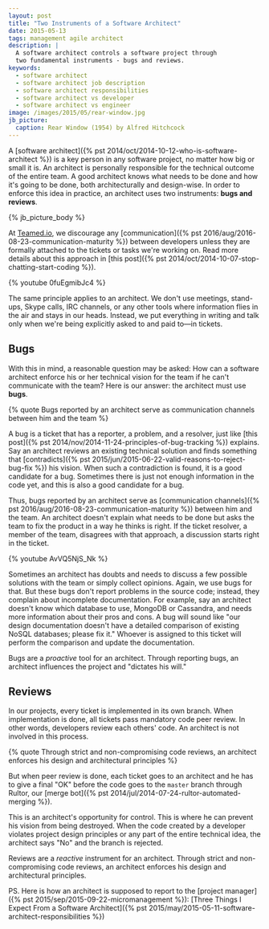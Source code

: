 ```yaml
---
layout: post
title: "Two Instruments of a Software Architect"
date: 2015-05-13
tags: management agile architect
description: |
  A software architect controls a software project through
  two fundamental instruments - bugs and reviews.
keywords:
  - software architect
  - software architect job description
  - software architect responsibilities
  - software architect vs developer
  - software architect vs engineer
image: /images/2015/05/rear-window.jpg
jb_picture:
  caption: Rear Window (1954) by Alfred Hitchcock
---
```


A [software architect]({% pst 2014/oct/2014-10-12-who-is-software-architect %})
is a key person in any software project, no matter how big or small it is.
An architect is personally responsible for the technical outcome of
the entire team. A good architect knows what needs to be done and how
it's going to be done, both architecturally and design-wise. In order to enforce
this idea in practice, an architect uses two instruments:
**bugs and reviews**.

<!--more-->

{% jb_picture_body %}

At [Teamed.io](http://www.teamed.io), we discourage any
[communication]({% pst 2016/aug/2016-08-23-communication-maturity %})
between developers unless they are formally attached to the tickets or tasks
we're working on. Read more details about this approach in
[this post]({% pst 2014/oct/2014-10-07-stop-chatting-start-coding %}).

{% youtube 0fuEgmibJc4 %}

The same principle applies to an architect. We don't use meetings,
stand-ups, Skype calls, IRC channels, or any other tools where information
flies in the air and stays in our heads. Instead, we put everything in writing and talk
only when we're being explicitly asked to and paid to&mdash;in tickets.

## Bugs

With this in mind, a reasonable question may be asked: How can
a software architect enforce his or her technical vision for the team
if he can't communicate with the team? Here is our answer:
the architect must use **bugs**.

{% quote Bugs reported by an architect serve as communication channels between him and the team %}

A bug is a ticket that has a reporter, a problem, and a resolver, just
like [this post]({% pst 2014/nov/2014-11-24-principles-of-bug-tracking %}) explains.
Say an architect reviews an existing technical solution and finds
something that
[contradicts]({% pst 2015/jun/2015-06-22-valid-reasons-to-reject-bug-fix %})
his vision. When such a contradiction
is found, it is a good candidate for a bug. Sometimes there is just
not enough information in the code yet, and this is also a good candidate
for a bug.

Thus, bugs reported by an architect serve as
[communication channels]({% pst 2016/aug/2016-08-23-communication-maturity %})
between him and the team. An architect doesn't explain what needs to be done
but asks the team to fix the product in a way he thinks is right.
If the ticket resolver, a member of the team, disagrees with that approach,
a discussion starts right in the ticket.

{% youtube AvVQ5NjS_Nk %}

Sometimes an architect has doubts and needs to discuss a few possible solutions
with the team or simply collect opinions. Again, we use bugs for that.
But these bugs don't report problems in the source code; instead, they
complain about incomplete documentation. For example, say an architect
doesn't know which database to use, MongoDB or Cassandra, and needs more
information about their pros and cons. A bug will sound like "our design documentation
doesn't have a detailed comparison of existing NoSQL databases; please fix it."
Whoever is assigned to this ticket will perform the comparison
and update the documentation.

Bugs are a _proactive_ tool for an architect. Through reporting bugs,
an architect influences the project and "dictates his will."

## Reviews

In our projects, every ticket is implemented in its own branch. When
implementation is done, all tickets pass mandatory code peer review. In other
words, developers review each others' code. An architect is not involved
in this process.

{% quote Through strict and non-compromising code reviews, an architect enforces his design and architectural principles %}

But when peer review is done, each ticket goes to an architect and he
has to give a final "OK" before the code goes to the `master` branch through
Rultor, our [merge bot]({% pst 2014/jul/2014-07-24-rultor-automated-merging %}).

This is an architect's opportunity for control. This is where he can
prevent his vision from being destroyed. When the code created by a developer
violates project design principles or any part of the entire technical idea,
the architect says "No" and the branch is rejected.

Reviews are a _reactive_ instrument for an architect. Through strict and
non-compromising code reviews, an architect enforces his design and architectural
principles.

PS. Here is how an architect is supposed to report to the
[project manager]({% pst 2015/sep/2015-09-22-micromanagement %}):
[Three Things I Expect From a Software Architect]({% pst 2015/may/2015-05-11-software-architect-responsibilities %})

